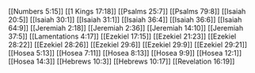 [[Numbers 5:15]]
[[1 Kings 17:18]]
[[Psalms 25:7]]
[[Psalms 79:8]]
[[Isaiah 20:5]]
[[Isaiah 30:1]]
[[Isaiah 31:1]]
[[Isaiah 36:4]]
[[Isaiah 36:6]]
[[Isaiah 64:9]]
[[Jeremiah 2:18]]
[[Jeremiah 2:36]]
[[Jeremiah 14:10]]
[[Jeremiah 37:5]]
[[Lamentations 4:17]]
[[Ezekiel 17:15]]
[[Ezekiel 21:23]]
[[Ezekiel 28:22]]
[[Ezekiel 28:26]]
[[Ezekiel 29:6]]
[[Ezekiel 29:9]]
[[Ezekiel 29:21]]
[[Hosea 5:13]]
[[Hosea 7:11]]
[[Hosea 8:13]]
[[Hosea 9:9]]
[[Hosea 12:1]]
[[Hosea 14:3]]
[[Hebrews 10:3]]
[[Hebrews 10:17]]
[[Revelation 16:19]]

